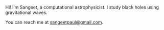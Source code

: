Hi! I’m Sangeet, a computational astrophysicist. I study black holes using gravitational waves.

You can reach me at sangeetpaul@gmail.com.

<!---
sangeetpaul/sangeetpaul is a ✨ special ✨ repository because its `README.md` (this file) appears on your GitHub profile.
You can click the Preview link to take a look at your changes.
--->
